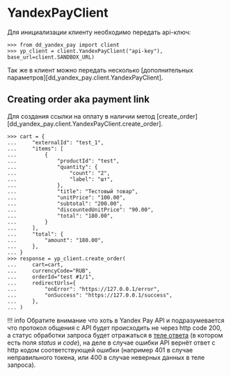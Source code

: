 # YandexPayClient

Для инициализации клиенту необходимо передать api-ключ:

```pycon
>>> from dd_yandex_pay import client
>>> yp_client = client.YandexPayClient("api-key"), base_url=client.SANDBOX_URL)
```

Так же в клиент можно передать несколько [дополнительных параметров][dd_yandex_pay.client.YandexPayClient].


## Creating order aka payment link

Для создания ссылки на оплату в наличии метод [create_order][dd_yandex_pay.client.YandexPayClient.create_order].

```pycon linenums="0"
>>> cart = {
...     "externalId": "test_1",
...     "items": [
...         {
...             "productId": "test",
...             "quantity": {
...                 "count": "2",
...                 "label": "шт",
...             },
...             "title": "Тестовый товар",
...             "unitPrice": "100.00",
...             "subtotal": "200.00",
...             "discountedUnitPrice": "90.00",
...             "total": "180.00",
...         }
...     ],
...     "total": {
...         "amount": "180.00",
...     },
... }
>>> response = yp_client.create_order(
...     cart=cart,
...     currencyCode="RUB",
...     orderId="test #1/1",
...     redirectUrls={
...         "onError": "https://127.0.0.1/error",
...         "onSuccess": "https://127.0.0.1/success",
...     },
... )
```

!!! info
	Обратите внимание что хоть в Yandex Pay API и подразумевается что протокол общения с API будет происходить не через http code 200, а статус обработки запроса будет отражаться в [теле ответа](https://pay.yandex.ru/ru/docs/custom/backend/yandex-pay-api/order/merchant_v1_orders-post#200-ok) (в котором есть поля _status_ и _code_), на деле в случае ошибки API вернёт ответ с http кодом соответствующей ошибки (например 401 в случае неправильного токена, или 400 в случае неверных данных в теле запроса).
